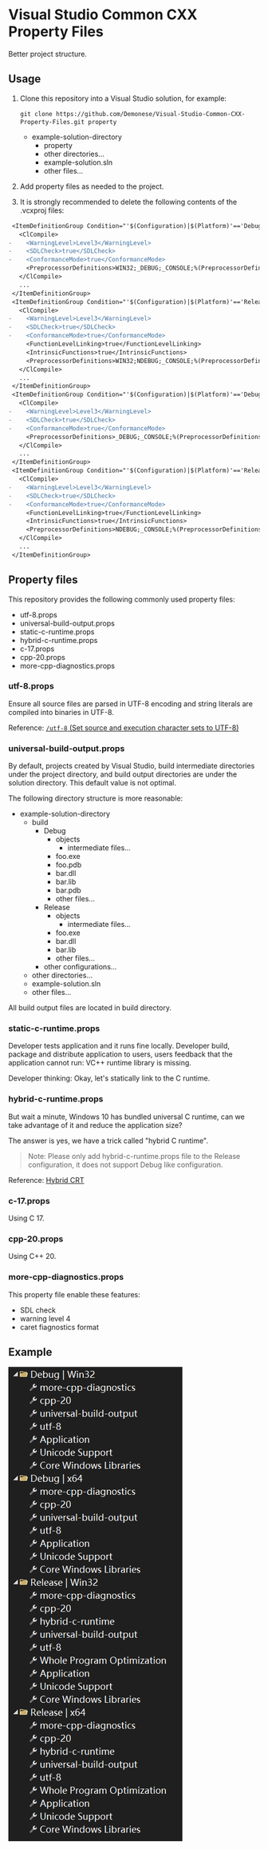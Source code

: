 # Visual Studio Common CXX Property Files

Better project structure.

## Usage

1. Clone this repository into a Visual Studio solution, for example:

    ```batch
    git clone https://github.com/Demonese/Visual-Studio-Common-CXX-Property-Files.git property
    ```

    * example-solution-directory
        * property
        * other directories...
        * example-solution.sln
        * other files...

2. Add property files as needed to the project.

3. It is strongly recommended to delete the following contents of the .vcxproj files:

```diff
 <ItemDefinitionGroup Condition="'$(Configuration)|$(Platform)'=='Debug|Win32'">
   <ClCompile>
-    <WarningLevel>Level3</WarningLevel>
-    <SDLCheck>true</SDLCheck>
-    <ConformanceMode>true</ConformanceMode>
     <PreprocessorDefinitions>WIN32;_DEBUG;_CONSOLE;%(PreprocessorDefinitions)</PreprocessorDefinitions>
   </ClCompile>
   ...
 </ItemDefinitionGroup>
 <ItemDefinitionGroup Condition="'$(Configuration)|$(Platform)'=='Release|Win32'">
   <ClCompile>
-    <WarningLevel>Level3</WarningLevel>
-    <SDLCheck>true</SDLCheck>
-    <ConformanceMode>true</ConformanceMode>
     <FunctionLevelLinking>true</FunctionLevelLinking>
     <IntrinsicFunctions>true</IntrinsicFunctions>
     <PreprocessorDefinitions>WIN32;NDEBUG;_CONSOLE;%(PreprocessorDefinitions)</PreprocessorDefinitions>
   </ClCompile>
   ...
 </ItemDefinitionGroup>
 <ItemDefinitionGroup Condition="'$(Configuration)|$(Platform)'=='Debug|x64'">
   <ClCompile>
-    <WarningLevel>Level3</WarningLevel>
-    <SDLCheck>true</SDLCheck>
-    <ConformanceMode>true</ConformanceMode>
     <PreprocessorDefinitions>_DEBUG;_CONSOLE;%(PreprocessorDefinitions)</PreprocessorDefinitions>
   </ClCompile>
   ...
 </ItemDefinitionGroup>
 <ItemDefinitionGroup Condition="'$(Configuration)|$(Platform)'=='Release|x64'">
   <ClCompile>
-    <WarningLevel>Level3</WarningLevel>
-    <SDLCheck>true</SDLCheck>
-    <ConformanceMode>true</ConformanceMode>
     <FunctionLevelLinking>true</FunctionLevelLinking>
     <IntrinsicFunctions>true</IntrinsicFunctions>
     <PreprocessorDefinitions>NDEBUG;_CONSOLE;%(PreprocessorDefinitions)</PreprocessorDefinitions>
   </ClCompile>
   ...
 </ItemDefinitionGroup>
```

## Property files

This repository provides the following commonly used property files:

* utf-8.props
* universal-build-output.props
* static-c-runtime.props
* hybrid-c-runtime.props
* c-17.props
* cpp-20.props
* more-cpp-diagnostics.props

### utf-8.props

Ensure all source files are parsed in UTF-8 encoding and string literals are compiled into binaries in UTF-8.

Reference: [`/utf-8` (Set source and execution character sets to UTF-8)](https://learn.microsoft.com/en-us/cpp/build/reference/utf-8-set-source-and-executable-character-sets-to-utf-8?view=msvc-170)

### universal-build-output.props

By default, projects created by Visual Studio, build intermediate directories under the project directory, and build output directories are under the solution directory. This default value is not optimal.

The following directory structure is more reasonable:

* example-solution-directory
    * build
        * Debug
            * objects
                * intermediate files...
            * foo.exe
            * foo.pdb
            * bar.dll
            * bar.lib
            * bar.pdb
            * other files...
        * Release
            * objects
                * intermediate files...
            * foo.exe
            * bar.dll
            * bar.lib
            * other files...
        * other configurations...
    * other directories...
    * example-solution.sln
    * other files...

All build output files are located in build directory.

### static-c-runtime.props

Developer tests application and it runs fine locally. Developer build, package and distribute application to users, users feedback that the application cannot run: VC++ runtime library is missing.

Developer thinking: Okay, let's statically link to the C runtime.

### hybrid-c-runtime.props

But wait a minute, Windows 10 has bundled universal C runtime, can we take advantage of it and reduce the application size?

The answer is yes, we have a trick called "hybrid C runtime".

> Note: Please only add hybrid-c-runtime.props file to the Release configuration, it does not support Debug like configuration.

Reference: [Hybrid CRT](https://github.com/microsoft/WindowsAppSDK/blob/main/docs/Coding-Guidelines/HybridCRT.md)

### c-17.props

Using C 17.

### cpp-20.props

Using C++ 20.

### more-cpp-diagnostics.props

This property file enable these features:

* SDL check
* warning level 4
* caret fiagnostics format

## Example

![Property Window](/image/property-window.png)
